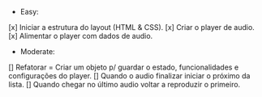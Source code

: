 - Easy:

[x] Iniciar a estrutura do layout (HTML & CSS).
[x] Criar o player de audio.
[x] Alimentar o player com dados de audio.

- Moderate:

[] Refatorar = Criar um objeto p/ guardar o estado, funcionalidades e configurações do player.
[] Quando o audio finalizar iniciar o próximo da lista.
[] Quando chegar no último audio voltar a reproduzir o primeiro.
